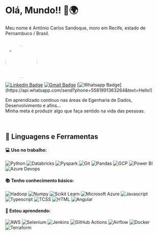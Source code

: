 # Olá, Mundo!! 👋🌍
Meu nome é Antônio Carlos Sandoque, moro em Recife, estado de Pernambuco / Brasil.

<br />

<img  style="border-radius: 50%;" src="https://user-images.githubusercontent.com/65127683/95398436-20bcbf00-08dc-11eb-95a3-d1aaedc987d0.jpg" width="100px;" alt=""/>

[![Linkedin Badge](https://img.shields.io/badge/-Sandoque-blue?style=flat-square&logo=Linkedin&logoColor=white&link=https://www.linkedin.com/in/sandoque/)](https://www.linkedin.com/in/sandoque/) [![Gmail Badge](https://img.shields.io/badge/-acsandoque@gmail.com-c14438?style=flat-square&logo=Gmail&logoColor=white&link=mailto:acsandoque@gmail.com)](mailto:acsandoque@gmail.com) [![Whatsapp Badge](https://img.shields.io/badge/-Whatsapp-4CA143?style=flat-square&labelColor=4CA143&logo=whatsapp&logoColor=white&link=https://api.whatsapp.com/send?phone=5581991363264&text=Hello!)](https://api.whatsapp.com/send?phone=5581991363264&text=Hello!)

Em aprendizado contínuo nas áreas de Egenharia de Dados, Desenvolvimento e afins...
<br />
Minha meta é produzir algo que faça sentido na vida das pessoas.

<br />

 




## 🚀 **Linguagens e Ferramentas**

#### 💻 Uso no trabalho:
![Python](https://img.shields.io/badge/-Python-black?style=flat-square&logo=Python)
![Databricks](https://img.shields.io/badge/-Databricks-black?style=flat-square&logo=Databricks)
![Pyspark](https://img.shields.io/badge/-Pyspark-black?style=flat-square&logo=Apache-Spark)
![Git](https://img.shields.io/badge/-Git-black?style=flat-square&logo=Git)
![Pandas](https://img.shields.io/badge/-Pandas-black?style=flat-square&logo=Pandas)
![GCP](https://img.shields.io/badge/-GCP-black?style=flat-square&logo=Google-Cloud)
![Power BI](https://img.shields.io/badge/-Power%20BI-black?style=plastic&logo=Power-BI)
![Azure Devops](https://img.shields.io/badge/-Azure%20Devops-black?style=plastic&logo=Azure-Devops)

#### 📚 Tenho conhecimento básico:
![Hadoop](https://img.shields.io/badge/-Hadoop-black?style=flat-square&logo=Apache-Hadoop)
![Numpy](https://img.shields.io/badge/-Numpy-black?style=flat-square&logo=Numpy)
![Scikit Learn](https://img.shields.io/badge/-Scikit%20Learn-black?style=flat-square&logo=scikit-learn)
![Microsoft Azure](https://img.shields.io/badge/-Azure-black?style=flat-square&logo=Microsoft-Azure)
![Javascript](https://img.shields.io/badge/-JavaScript-black?style=flat-square&logo=Javascript)
![Typescript](https://img.shields.io/badge/-TypeScript-black?style=flat-square&logo=Typescript)
![TCSS](https://img.shields.io/badge/-CSS-black?style=flat-square&logo=css3)
![HTML](https://img.shields.io/badge/-HTML-black?style=flat-square&logo=html5)
![Angular](https://img.shields.io/badge/-Angular-black?style=flat-square&logo=Angular)

#### 🌱 Estou aprendendo:
![AWS](https://img.shields.io/badge/-AWS-black?style=flat-square&logo=Amazon-AWS)
![Selenium](https://img.shields.io/badge/-Selenium-black?style=flat-square&logo=Selenium)
![Jenkins](https://img.shields.io/badge/-Jenkins-black?style=flat-square&logo=Jenkins)
![GitHub Actions](https://img.shields.io/badge/-GitHub%20Actions-black?style=flat-square&logo=GitHub-Actions)
![Airflow](https://img.shields.io/badge/-Airflow-black?style=flat-square&logo=Apache-Airflow)
![Docker](https://img.shields.io/badge/-Docker-black?style=flat-square&logo=Docker)
![Terraform](https://img.shields.io/badge/-Terraform-black?style=flat-square&logo=Terraform)



